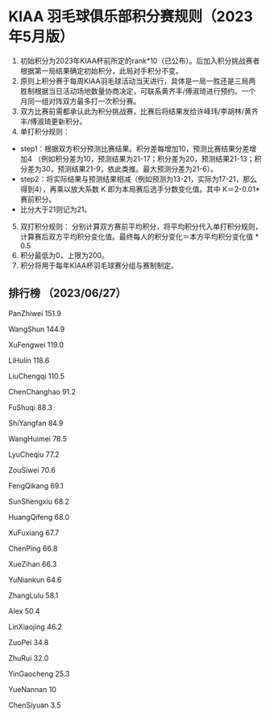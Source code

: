 # KIAA 羽毛球俱乐部积分赛规则（2023年5月版）

1. 初始积分为2023年KIAA杯前所定的rank\*10（已公布）。后加入积分挑战赛者根据第一局结果确定初始积分，此局对手积分不变。
2. 原则上积分赛于每周KIAA羽毛球活动当天进行，具体是一局一胜还是三局两胜制根据当日活动场地数量协商决定，可联系黄齐丰/傅淑琦进行预约。一个月同一组对阵双方最多打一次积分赛。
3. 双方比赛前需都承认此为积分挑战赛，比赛后将结果发给许峰玮/李胡林/黄齐丰/傅淑琦更新积分。
4. 单打积分规则：
 - step1：根据双方积分预测比赛结果。积分差每增加10，预测比赛结果分差增加4
（例如积分差为10，预测结果为21-17；积分差为20，预测结果21-13；积分差为30，预测结果21-9，依此类推。最大预测分差为21-6）。
 - step2：将实际结果与预测结果相减（例如预测为13-21，实际为17-21，那么得到4），再乘以放大系数 K 即为本局赛后选手分数变化值。其中 K＝2-0.01\*赛前积分。
 - 比分大于21则记为21。
5. 双打积分规则：
分别计算双方赛前平均积分，将平均积分代入单打积分规则，计算赛后双方平均积分变化值。最终每人的积分变化＝本方平均积分变化值 * 0.5
6. 积分最低为0，上限为200。
7. 积分将用于每年KIAA杯羽毛球赛分组与赛制制定。
  
  

## 排行榜 （2023/06/27） 

PanZhiwei 151.9 

WangShun 144.9 

XuFengwei 119.0 

LiHulin 118.6 

LiuChengqi 110.5 

ChenChanghao 91.2 

FuShuqi 88.3 

ShiYangfan 84.9 

WangHuimei 78.5 

LyuCheqiu 77.2 

ZouSiwei 70.6 

FengQikang 69.1 

SunShengxiu 68.2 

HuangQifeng 68.0 

XuFuxiang 67.7 

ChenPing 66.8 

XueZihan 66.3 

YuNiankun 64.6 

ZhangLulu 58.1 

Alex 50.4 

LinXiaojing 46.2 

ZuoPei 34.8 

ZhuRui 32.0 

YinGaocheng 25.3 

YueNannan 10 

ChenSiyuan 3.5

